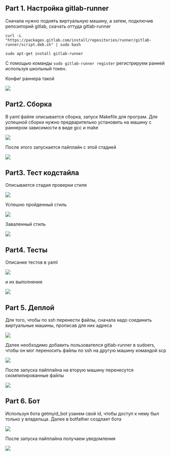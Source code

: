## Part 1. Настройка gitlab-runner
Сначала нужно поднять виртуальную машину, а затем, подключив репозиторий gitlab, скачать оттуда gitlab-runner

```curl -L "https://packages.gitlab.com/install/repositories/runner/gitlab-runner/script.deb.sh" | sudo bash```

```sudo apt-get install gitlab-runner```

C помощью команды `sudo gitlab-runner register` регистрируем ранней используя школьный токен. 

Конфиг раннера такой

![](./img/runnerconf.png)

## Part2. Сборка

В yaml файле описывается сборка, запуск Makefile для програм. Для успешной сборки нужно предварительно установить на машину с раннером зависимости в виде gcc и make

![](./img/build.png)

После этого запускается пайплайн с этой стадией

![](./img/buildsucc.png)

## Part3. Тест кодстайла

Описывается стадия проверки стиля

![](./img/style.png)

Успешно пройденный стиль

![](./img/stylesucc.png)

Заваленный стиль

![](./img/stylefail.png)

## Part4. Тесты

Описание тестов в yaml

![](./img/tests.png)

и их выполнение

![](./img/testsucc.png)

## Part 5. Деплой

Для того, чтобы по ssh перенести файлы, сначала надо соединить виртуальные машины, прописав для них адреса

![](./img/net.png)

Далее необходимо добавить пользователся gitlab-runner  в sudoers, чтобы он мог переносить файлы по ssh на другую машину командой scp

![](./img/sudo.png)

После запуска пайплайна на вторую машину перенесутся скомпилированные файлы

![](./img/delivery.png)

## Part 6. Бот

Используя бота getmyid_bot узанем свой id, чтобы доступ к нему был только у владельца.
Далее в botfather создлает бота

![](./img/botfather.png)

После запуска пайплайна получаем  уведомления

![](./img/bot.png)
